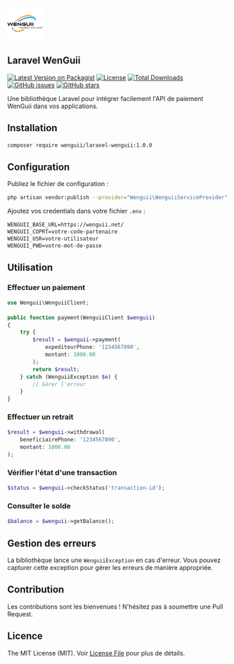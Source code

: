 <img src="images/logo.png" alt="Logo" width="80" height="80">

## Laravel WenGuii

[![Latest Version on Packagist](https://img.shields.io/packagist/v/kevingassam/laravel-wenguii.svg)](https://packagist.org/packages/kevingassam/laravel-wenguii)
[![License](https://img.shields.io/packagist/l/kevingassam/laravel-wenguii.svg)](https://github.com/kevingassam/laravel-wenguii/blob/main/LICENSE.md)
[![Total Downloads](https://img.shields.io/packagist/dt/kevingassam/laravel-wenguii.svg)](https://packagist.org/packages/kevingassam/laravel-wenguii)
[![GitHub issues](https://img.shields.io/github/issues/kevingassam/laravel-wenguii.svg)](https://github.com/kevingassam/laravel-wenguii/issues)
[![GitHub stars](https://img.shields.io/github/stars/kevingassam/laravel-wenguii.svg?style=social)](https://github.com/kevingassam/laravel-wenguii/stargazers)



Une bibliothèque Laravel pour intégrer facilement l'API de paiement WenGuii dans vos applications.

## Installation

```bash
composer require wenguii/laravel-wenguii:1.0.0
```

## Configuration

Publiez le fichier de configuration :

```bash
php artisan vendor:publish --provider="Wenguii\WenguiiServiceProvider" --tag="config"
```


Ajoutez vos credentials dans votre fichier `.env` :

```env
WENGUII_BASE_URL=https://wenguii.net/
WENGUII_CDPRT=votre-code-partenaire
WENGUII_USR=votre-utilisateur
WENGUII_PWD=votre-mot-de-passe
```

## Utilisation

### Effectuer un paiement

```php
use Wenguii\WenguiiClient;

public function payment(WenguiiClient $wenguii)
{
    try {
        $result = $wenguii->payment(
            expediteurPhone: '1234567890',
            montant: 1000.00
        );
        return $result;
    } catch (WenguiiException $e) {
        // Gérer l'erreur
    }
}
```

### Effectuer un retrait

```php
$result = $wenguii->withdrawal(
    beneficiairePhone: '1234567890',
    montant: 1000.00
);
```

### Vérifier l'état d'une transaction

```php
$status = $wenguii->checkStatus('transaction-id');
```

### Consulter le solde

```php
$balance = $wenguii->getBalance();
```

## Gestion des erreurs

La bibliothèque lance une `WenguiiException` en cas d'erreur. Vous pouvez capturer cette exception pour gérer les erreurs de manière appropriée.

## Contribution

Les contributions sont les bienvenues ! N'hésitez pas à soumettre une Pull Request.

## Licence

The MIT License (MIT). Voir [License File](LICENSE.md) pour plus de détails.